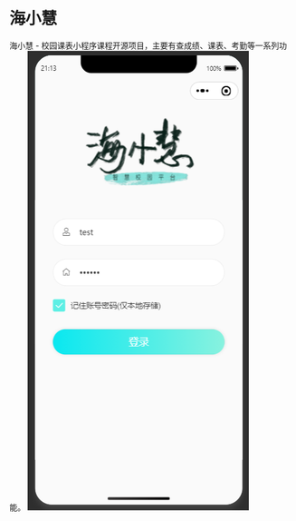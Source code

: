 # 海小慧
海小慧 - 校园课表小程序课程开源项目，主要有查成绩、课表、考勤等一系列功能。
![](https://github.com/hzHAOzh/haixiaohui/raw/master/asset/pagesImgs/登录页面.png)
